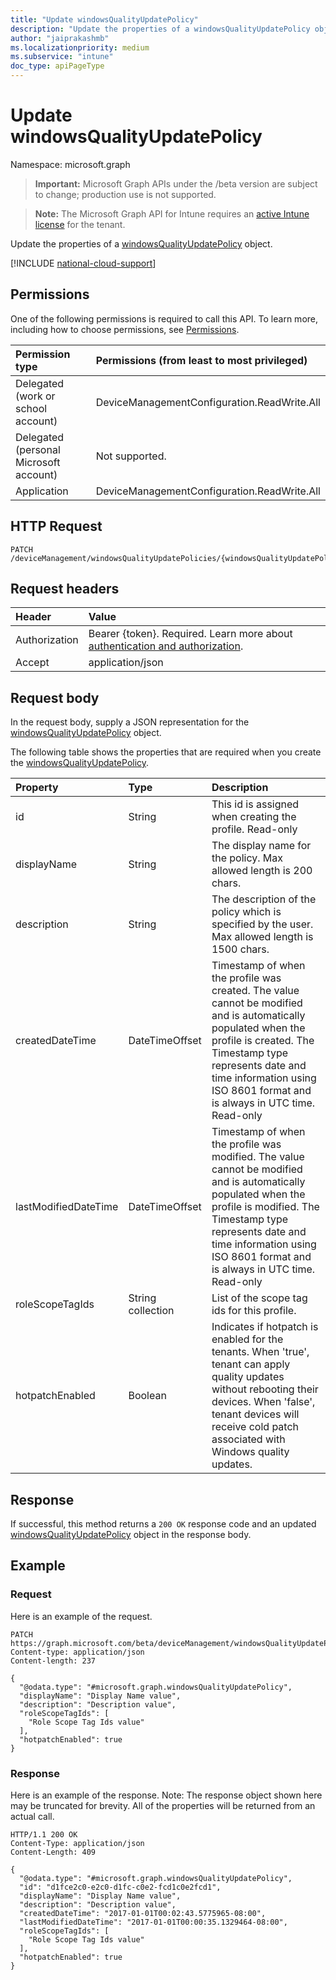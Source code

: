 ```yaml
---
title: "Update windowsQualityUpdatePolicy"
description: "Update the properties of a windowsQualityUpdatePolicy object."
author: "jaiprakashmb"
ms.localizationpriority: medium
ms.subservice: "intune"
doc_type: apiPageType
---
```


# Update windowsQualityUpdatePolicy

Namespace: microsoft.graph

> **Important:** Microsoft Graph APIs under the /beta version are subject to change; production use is not supported.

> **Note:** The Microsoft Graph API for Intune requires an [active Intune license](https://go.microsoft.com/fwlink/?linkid=839381) for the tenant.

Update the properties of a [windowsQualityUpdatePolicy](../resources/intune-softwareupdate-windowsqualityupdatepolicy.md) object.

[!INCLUDE [national-cloud-support](../../includes/all-clouds.md)]

## Permissions
One of the following permissions is required to call this API. To learn more, including how to choose permissions, see [Permissions](/graph/permissions-reference).

|Permission type|Permissions (from least to most privileged)|
|:---|:---|
|Delegated (work or school account)|DeviceManagementConfiguration.ReadWrite.All|
|Delegated (personal Microsoft account)|Not supported.|
|Application|DeviceManagementConfiguration.ReadWrite.All|

## HTTP Request
<!-- {
  "blockType": "ignored"
}
-->
``` http
PATCH /deviceManagement/windowsQualityUpdatePolicies/{windowsQualityUpdatePolicyId}
```

## Request headers
|Header|Value|
|:---|:---|
|Authorization|Bearer {token}. Required. Learn more about [authentication and authorization](/graph/auth/auth-concepts).|
|Accept|application/json|

## Request body
In the request body, supply a JSON representation for the [windowsQualityUpdatePolicy](../resources/intune-softwareupdate-windowsqualityupdatepolicy.md) object.

The following table shows the properties that are required when you create the [windowsQualityUpdatePolicy](../resources/intune-softwareupdate-windowsqualityupdatepolicy.md).

|Property|Type|Description|
|:---|:---|:---|
|id|String|This id is assigned when creating the profile. Read-only|
|displayName|String|The display name for the policy. Max allowed length is 200 chars.|
|description|String|The description of the policy which is specified by the user. Max allowed length is 1500 chars.|
|createdDateTime|DateTimeOffset|Timestamp of when the profile was created. The value cannot be modified and is automatically populated when the profile is created. The Timestamp type represents date and time information using ISO 8601 format and is always in UTC time. Read-only|
|lastModifiedDateTime|DateTimeOffset|Timestamp of when the profile was modified. The value cannot be modified and is automatically populated when the profile is modified. The Timestamp type represents date and time information using ISO 8601 format and is always in UTC time. Read-only|
|roleScopeTagIds|String collection|List of the scope tag ids for this profile.|
|hotpatchEnabled|Boolean|Indicates if hotpatch is enabled for the tenants. When 'true', tenant can apply quality updates without rebooting their devices. When 'false', tenant devices will receive cold patch associated with Windows quality updates.|



## Response
If successful, this method returns a `200 OK` response code and an updated [windowsQualityUpdatePolicy](../resources/intune-softwareupdate-windowsqualityupdatepolicy.md) object in the response body.

## Example

### Request
Here is an example of the request.
``` http
PATCH https://graph.microsoft.com/beta/deviceManagement/windowsQualityUpdatePolicies/{windowsQualityUpdatePolicyId}
Content-type: application/json
Content-length: 237

{
  "@odata.type": "#microsoft.graph.windowsQualityUpdatePolicy",
  "displayName": "Display Name value",
  "description": "Description value",
  "roleScopeTagIds": [
    "Role Scope Tag Ids value"
  ],
  "hotpatchEnabled": true
}
```

### Response
Here is an example of the response. Note: The response object shown here may be truncated for brevity. All of the properties will be returned from an actual call.
``` http
HTTP/1.1 200 OK
Content-Type: application/json
Content-Length: 409

{
  "@odata.type": "#microsoft.graph.windowsQualityUpdatePolicy",
  "id": "d1fce2c0-e2c0-d1fc-c0e2-fcd1c0e2fcd1",
  "displayName": "Display Name value",
  "description": "Description value",
  "createdDateTime": "2017-01-01T00:02:43.5775965-08:00",
  "lastModifiedDateTime": "2017-01-01T00:00:35.1329464-08:00",
  "roleScopeTagIds": [
    "Role Scope Tag Ids value"
  ],
  "hotpatchEnabled": true
}
```
